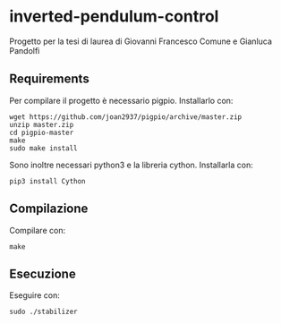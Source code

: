 # inverted-pendulum-control

Progetto per la tesi di laurea di Giovanni Francesco Comune e Gianluca Pandolfi

## Requirements

Per compilare il progetto è necessario pigpio. Installarlo con:
```
wget https://github.com/joan2937/pigpio/archive/master.zip
unzip master.zip
cd pigpio-master
make
sudo make install
```

Sono inoltre necessari python3 e la libreria cython. Installarla con:

```
pip3 install Cython
```

## Compilazione

Compilare con:

```
make
```

## Esecuzione
Eseguire con:

```
sudo ./stabilizer
```
